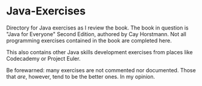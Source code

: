 # Java-Exercises

Directory for Java exercises as I review the book. The book in question is "Java for Everyone" Second Edition, authored by Cay Horstmann. Not all  programming exercises contained in the book are completed here.

This also contains other Java skills development exercises from places like Codecademy or Project Euler. 

Be forewarned: many exercises are not commented nor documented. Those that *are*, however, tend to be the better ones. In my opinion.
